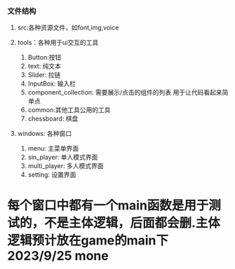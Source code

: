 ### 文件结构
1. src:各种资源文件，如font,img,voice
2. tools：各种用于ui交互的工具
    1. Button:按钮                 
    2. text: 纯文本               
    3. Slider: 拉链
    4. InputBox: 输入栏
    5. component_collection: 需要展示/点击的组件的列表 用于让代码看起来简单点
    6. common:其他工具公用的工具
    7. chessboard: 棋盘
    
3. windows: 各种窗口
    1. menu: 主菜单界面
    2. sin_player: 单人模式界面
    3. multi_player: 多人模式界面
    4. setting: 设置界面

# 每个窗口中都有一个main函数是用于测试的，不是主体逻辑，后面都会删.主体逻辑预计放在game的main下 2023/9/25 mone